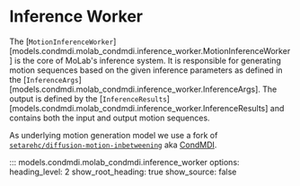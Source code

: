 # Inference Worker

The [`MotionInferenceWorker`][models.condmdi.molab_condmdi.inference_worker.MotionInferenceWorker] is the core of MoLab's inference system.
It is responsible for generating motion sequences based on the given inference parameters as defined in the [`InferenceArgs`][models.condmdi.molab_condmdi.inference_worker.InferenceArgs].
The output is defined by the [`InferenceResults`][models.condmdi.molab_condmdi.inference_worker.InferenceResults] and contains both the input and output motion sequences.

As underlying motion generation model we use a fork of [`setarehc/diffusion-motion-inbetweening`](https://github.com/setarehc/diffusion-motion-inbetweening) aka [CondMDI](https://setarehc.github.io/CondMDI/).

::: models.condmdi.molab_condmdi.inference_worker
    options:
      heading_level: 2
      show_root_heading: true
      show_source: false
